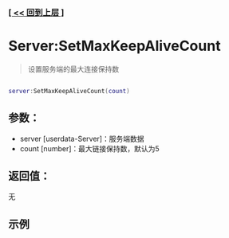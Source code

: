 ### [[ << 回到上层 ]](index.md)

# Server:SetMaxKeepAliveCount

> 设置服务端的最大连接保持数

```lua

server:SetMaxKeepAliveCount(count)

```

## 参数：

+ server [userdata-Server]：服务端数据
+ count [number]：最大链接保持数，默认为5

## 返回值：

无

## 示例

```lua

```